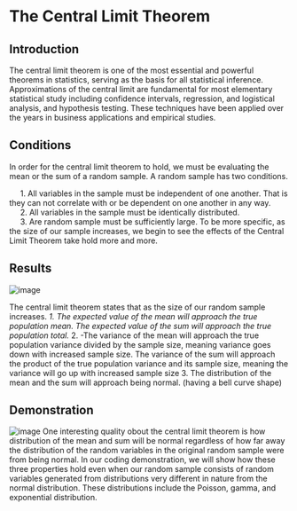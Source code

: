 # The Central Limit Theorem
## Introduction
The central limit theorem is one of the most essential and powerful theorems in statistics, serving as the basis for all statistical inference. Approximations of the central limit are fundamental for most elementary statistical study including confidence intervals, regression, and logistical analysis, and hypothesis testing. These techniques have been applied over the years in business applications and empirical studies. 

## Conditions
In order for the central limit theorem to hold, we must be evaluating the mean or the sum of a random sample. A random sample has two conditions.

&nbsp;&nbsp;&nbsp;&nbsp; 1. All variables in the sample must be independent of one another.  That is they can not correlate with or be dependent on one another in any way.      
&nbsp;&nbsp;&nbsp;&nbsp; 2. All variables in the sample must be identically distributed.        
&nbsp;&nbsp;&nbsp;&nbsp; 3. Are random sample must be sufficiently large.  To be more specific, as the size of our sample increases, we begin to see the effects of the Central Limit Theorem take hold more and more.
        
## Results
![image](https://user-images.githubusercontent.com/63396651/137059587-cda3074c-e3fd-487f-aa28-ada426c68315.png)

The central limit theorem states that as the size of our random sample increases.
<space><space>*<space><space>1. The expected value of the mean will approach the true population mean.  The expected value of the sum will approach the true population total.
<space><space>*<space><space>2.
                -The variance of the mean will approach the true population variance divided by the sample size, meaning variance goes down with increased sample size. 
                The variance of the sum will approach the product of the true population variance and its sample size, meaning the variance will go up with increased sample size
        3. The distribution of the mean and the sum will approach being normal. (having a bell curve shape)
## Demonstration
![image](https://user-images.githubusercontent.com/63396651/137059672-56001c2a-f847-4b63-9b35-2312683339b6.png)
One interesting quality obout the central limit theorem is how distribution of the mean and sum will be normal regardless of how far away the distribution of the random variables in the original random sample were from being normal.
In our coding demonstration, we will show how these three properties hold even when our random sample consists of random variables generated from distributions very different in nature from the normal distribution. These distributions include the Poisson, gamma, and exponential distribution.
